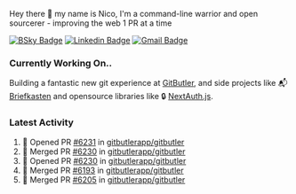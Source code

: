 
Hey there 👋 my name is Nico, I'm a command-line warrior and open sourcerer - improving the web 1 PR at a time

[![BSky Badge](https://img.shields.io/badge/-%20%40ndo.dev%20-%200285FF?style=flat-square&logo=bluesky&color=%23161e27)](https://bsky.app/profile/ndo.dev) [![Linkedin Badge](https://img.shields.io/badge/-ndom91-blue?style=flat-square&logo=Linkedin&logoColor=white&link=https://www.linkedin.com/in/ndom91/)](https://www.linkedin.com/in/ndom91/) [![Gmail Badge](https://img.shields.io/badge/-yo@ndo.dev-c14438?style=flat-square&logo=mail.ru&logoColor=white&link=mailto:yo@ndo.dev)](mailto:yo@ndo.dev)

### Currently Working On..

Building a fantastic new git experience at [GitButler](https://github.com/gitbutlerapp), and side projects like 📬 [Briefkasten](https://briefkastenhq.com) and opensource libraries like 🔒 [NextAuth.js](https://github.com/nextauthjs/next-auth).

<!--START_SECTION_PROFILE_VIEWS:readme-info-->
<!--END_SECTION_PROFILE_VIEWS:readme-info-->

<!--START_SECTION_DAILY_COMMIT:readme-info-->
<!--END_SECTION_DAILY_COMMIT:readme-info-->

<!--START_SECTION_WEEKLY_COMMIT:readme-info-->
<!--END_SECTION_WEEKLY_COMMIT:readme-info-->

### Latest Activity

<!--START_SECTION:activity-->
1. 💪 Opened PR [#6231](https://github.com/gitbutlerapp/gitbutler/pull/6231) in [gitbutlerapp/gitbutler](https://github.com/gitbutlerapp/gitbutler)
2. 🎉 Merged PR [#6230](https://github.com/gitbutlerapp/gitbutler/pull/6230) in [gitbutlerapp/gitbutler](https://github.com/gitbutlerapp/gitbutler)
3. 💪 Opened PR [#6230](https://github.com/gitbutlerapp/gitbutler/pull/6230) in [gitbutlerapp/gitbutler](https://github.com/gitbutlerapp/gitbutler)
4. 🎉 Merged PR [#6193](https://github.com/gitbutlerapp/gitbutler/pull/6193) in [gitbutlerapp/gitbutler](https://github.com/gitbutlerapp/gitbutler)
5. 🎉 Merged PR [#6205](https://github.com/gitbutlerapp/gitbutler/pull/6205) in [gitbutlerapp/gitbutler](https://github.com/gitbutlerapp/gitbutler)
<!--END_SECTION:activity-->
